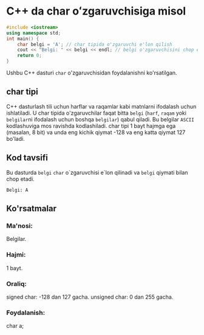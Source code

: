 # C++ da char oʻzgaruvchisiga misol
```cpp
#include <iostream>
using namespace std;
int main() {
    char belgi = 'A'; // char tipida o'zgaruvchi e'lon qilish
    cout << "Belgi: " << belgi << endl; // belgi o'zgaruvchisini chop etish
    return 0;
}


```
Ushbu C++ dasturi `char` o'zgaruvchisidan foydalanishni ko'rsatilgan.
## char tipi
C++ dasturlash tili uchun harflar va raqamlar kabi matnlarni ifodalash uchun ishlatiladi. U char tipida o'zgaruvchilar faqat bitta `belgi` (`harf`, `raqam` yoki `belgilar`ni ifodalash uchun boshqa `belgilar`) qabul qiladi. Bu belgilar ``ASCII`` kodlashuviga mos ravishda kodlashiladi.
char tipi 1 bayt hajmga ega (masalan, 8 bit) va unda eng kichik qiymat -128 va eng katta qiymat 127 bo'ladi.
## Kod tavsifi
Bu dasturda `belgi` `char` o\`zgaruvchisi e\`lon qilinadi va `belgi` qiymati bilan chop etadi.
```console
Belgi: A 
```
## Ko'rsatmalar
### Ma'nosi:
Belgilar.
### Hajmi:
1 bayt.
### Oraliq:
signed char: -128 dan 127 gacha.
unsigned char: 0 dan 255 gacha.
### Foydalanish:
char a;
